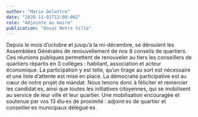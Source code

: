 ```yaml
---
author: "Marie Delattre"
date: "2020-11-01T12:00:00Z"
role: "Adjointe au maire"
publication: "Douai Notre Ville"
---
```


Depuis le mois d’octobre et jusqu’à la mi-décembre, se déroulent les Assemblées Générales de renouvellement de nos 8 conseils de quartiers. Ces réunions publiques permettent de renouveler au tiers les conseillers de quartiers répartis en 3 collèges : habitant,  association et acteur économique. La participation y est telle, qu’un tirage au sort est nécessaire et une liste d’attente est mise en place.
La démocratie participative est au cœur de notre projet de mandat.  Nous tenons donc à féliciter et remercier les candidat·es, ainsi que toutes les initiatives citoyennes, qui se mobilisent au service de leur ville et leur quartier. Une mobilisation encouragée et soutenue par vos 13 élu·es de proximité : adjoint·es de quartier et conseiller·es municipaux délégué·es.
